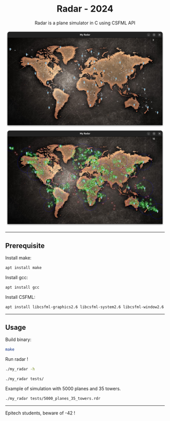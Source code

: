 <h1 align="center">
  Radar - 2024<br>
</h1>

<p align="center">
  Radar is a plane simulator in C using CSFML API<br>
</p>

![Screenshot](assets/preview2.png)
![Screenshot](assets/preview1.png)

---

## Prerequisite

Install make:
```bash
apt install make
```

Install gcc:
```bash
apt install gcc
```

Install CSFML:
```bash
apt install libcsfml-graphics2.6 libcsfml-system2.6 libcsfml-window2.6 libcsfml-audio2.6
```

---

## Usage

Build binary:
```bash
make
```

Run radar !
```bash
./my_radar -h
```

```bash
./my_radar tests/
```

Example of simulation with 5000 planes and 35 towers.
```bash
./my_radar tests/5000_planes_35_towers.rdr
```

---

Epitech students, beware of -42 !
